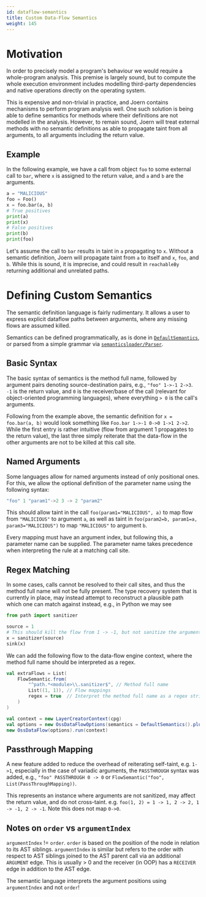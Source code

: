 ```yaml
---
id: dataflow-semantics
title: Custom Data-Flow Semantics
weight: 145
---
```


# Motivation

In order to precisely model a program's behaviour we would require a whole-program analysis. This
premise is largely sound, but to compute the whole execution environment includes modelling
third-party dependencies and native operations directly on the operating system.

This is expensive and non-trivial in practice, and Joern contains mechanisms to perform program
analysis well. One such solution is being able to define semantics for methods where their
definitions are not modelled in the analysis. However, to remain sound, Joern will treat external
methods with no semantic definitions as able to propagate taint from all arguments, to all arguments
including the return value.

## Example

In the following example, we have a call from object `foo` to some external call to `bar`, where `x`
is assigned to the return value, and `a` and `b` are the arguments.

```python
a = "MALICIOUS"
foo = Foo()
x = foo.bar(a, b)
# True positives
print(a)
print(x)
# False positives
print(b)
print(foo)
``` 

Let's assume the call to `bar` results in taint in `a` propagating to `x`. Without a semantic
definition, Joern will propagate taint from `a` to itself and `x`, `foo`, and `b`. While this is
sound, it is imprecise, and could result in `reachableBy` returning additional and unrelated paths.

# Defining Custom Semantics

The semantic definition language is fairly rudimentary. It allows a user to express explicit
dataflow paths between arguments, where any missing flows are assumed killed.

Semantics can be defined programmatically, as is done in
[`DefaultSemantics`](https://github.com/joernio/joern/blob/master/dataflowengineoss/src/main/scala/io/joern/dataflowengineoss/DefaultSemantics.scala),
or parsed from a simple grammar via
[`semanticsloader/Parser`](https://github.com/joernio/joern/blob/master/dataflowengineoss/src/main/scala/io/joern/dataflowengineoss/semanticsloader/Parser.scala).

## Basic Syntax

The basic syntax of semantics is the method full name, followed by argument pairs denoting
source-destination pairs, e.g., `"foo" 1->-1 2->3`. `-1` is the return value, and `0` is the
receiver/base of the call (relevant for object-oriented programming languages), where everything `>
0` is the call's arguments.

Following from the example above, the semantic definition for `x = foo.bar(a, b)` would look
something like `Foo.bar 1->-1 0->0 1->1 2->2`. While the first entry is rather intuitive (flow from
argument 1 propagates to the return value), the last three simply reiterate that the data-flow in the
other arguments are not to be killed at this call site.

## Named Arguments

Some languages allow for named arguments instead of only positional ones. For this, we allow the
optional definition of the parameter name using the following syntax:

```scala
"foo" 1 "param1"->2 3 -> 2 "param2"
```

This should allow taint in the call `foo(param1="MALICIOUS", a)` to map flow from `"MALICIOUS"` to
argument `a`, as well as taint in `foo(param2=b, param1=a, param3="MALICIOUS")` to map `"MALICIOUS"`
to argument `b`.

Every mapping must have an argument index, but following this, a parameter name can be supplied. The
parameter name takes precedence when interpreting the rule at a matching call site.

## Regex Matching

In some cases, calls cannot be resolved to their call sites, and thus the method full name will not
be fully present. The type recovery system that is currently in place, may instead attempt to reconstruct a plausible path which one can match against instead, e.g., in Python we may see

```python
from path import sanitizer

source = 1
# This should kill the flow from 1 -> -1, but not sanitize the argument pointer
x = sanitizer(source) 
sink(x)
```

We can add the following flow to the data-flow engine context, where the method full name should be
interpreted as a regex.
```scala
val extraFlows = List(
    FlowSemantic.from(
        "^path.*<module>\\.sanitizer$", // Method full name
        List((1, 1)), // Flow mappings
        regex = true  // Interpret the method full name as a regex string
    )
)

val context = new LayerCreatorContext(cpg)
val options = new OssDataFlowOptions(semantics = DefaultSemantics().plus(extraFlows))
new OssDataFlow(options).run(context)
```

## Passthrough Mapping

A new feature added to reduce the overhead of reiterating self-taint, e.g. `1->1`, especially in the
case of variadic arguments, the `PASSTHROUGH` syntax was added, e.g., `"foo" PASSTHROUGH 0 -> 0` or
`FlowSemantic("foo", List(PassThroughMapping))`.

This represents an instance where arguments are not sanitized, may affect the return value, and do
not cross-taint. e.g. `foo(1, 2) = 1 -> 1, 2 -> 2, 1 -> -1, 2 -> -1`. Note this does not map `0->0`.

## Notes on `order` vs `argumentIndex`

`argumentIndex` != `order`. `order` is based on the position of the node in relation to its AST
siblings. `argumentIndex` is similar but refers to the order with respect to AST siblings joined to
the AST parent call via an additional `ARGUMENT` edge. This is usually > 0 and the receiver (in OOP)
has a `RECEIVER` edge in addition to the AST edge.

The semantic language interprets the argument positions using `argumentIndex` and not `order`!
